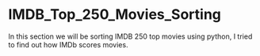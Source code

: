 # IMDB_Top_250_Movies_Sorting
In this section we will be sorting IMDB 250 top movies using python,
I tried to find out how IMDb scores movies.


